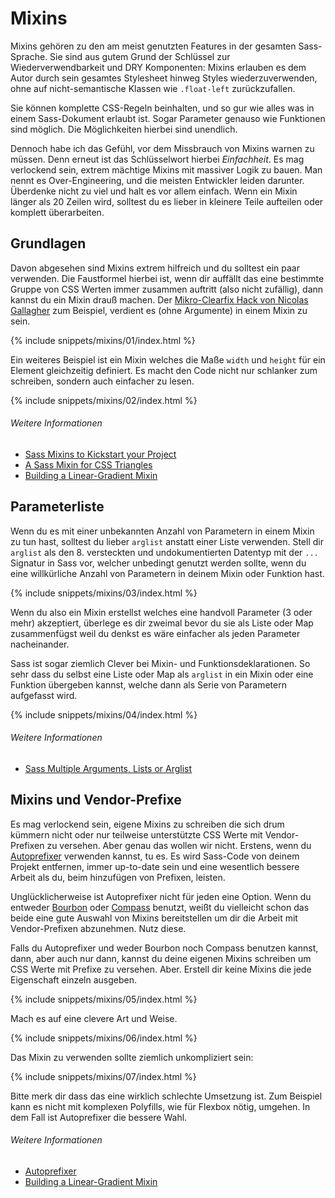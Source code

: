 
# Mixins

Mixins gehören zu den am meist genutzten Features in der gesamten Sass-Sprache. Sie sind aus gutem Grund der Schlüssel zur Wiederverwendbarkeit und DRY Komponenten: Mixins erlauben es dem Autor durch sein gesamtes Stylesheet hinweg Styles wiederzuverwenden, ohne auf nicht-semantische Klassen wie `.float-left` zurückzufallen.

Sie können komplette CSS-Regeln beinhalten, und so gur wie alles was in einem Sass-Dokument erlaubt ist. Sogar Parameter genauso wie Funktionen sind möglich. Die Möglichkeiten hierbei sind unendlich.

Dennoch habe ich das Gefühl, vor dem Missbrauch von Mixins warnen zu müssen. Denn erneut ist das Schlüsselwort hierbei *Einfachheit*. Es mag verlockend sein, extrem mächtige Mixins mit massiver Logik zu bauen. Man nennt es Over-Engineering, und die meisten Entwickler leiden darunter. Überdenke nicht zu viel und halt es vor allem einfach. Wenn ein Mixin länger als 20 Zeilen wird, solltest du es lieber in kleinere Teile aufteilen oder komplett überarbeiten.

## Grundlagen

Davon abgesehen sind Mixins extrem hilfreich und du solltest ein paar verwenden. Die Faustformel hierbei ist, wenn dir auffällt das eine bestimmte Gruppe von CSS Werten immer zusammen auftritt (also nicht zufällig), dann kannst du ein Mixin drauß machen. Der [Mikro-Clearfix Hack von Nicolas Gallagher](http://nicolasgallagher.com/micro-clearfix-hack/) zum Beispiel, verdient es (ohne Argumente) in einem Mixin zu sein.

{% include snippets/mixins/01/index.html %}

Ein weiteres Beispiel ist ein Mixin welches die Maße `width` und `height` für ein Element gleichzeitig definiert. Es macht den Code nicht nur schlanker zum schreiben, sondern auch einfacher zu lesen.

{% include snippets/mixins/02/index.html %}

###### Weitere Informationen

* [Sass Mixins to Kickstart your Project](http://www.sitepoint.com/sass-mixins-kickstart-project/)
* [A Sass Mixin for CSS Triangles](http://www.sitepoint.com/sass-mixin-css-triangles/)
* [Building a Linear-Gradient Mixin](http://www.sitepoint.com/building-linear-gradient-mixin-sass/)

## Parameterliste

Wenn du es mit einer unbekannten Anzahl von Parametern in einem Mixin zu tun hast, solltest du lieber `arglist` anstatt einer Liste verwenden. Stell dir `arglist` als den 8. versteckten und undokumentierten Datentyp mit der `...` Signatur in Sass vor, welcher unbedingt genutzt werden sollte, wenn du eine willkürliche Anzahl von Parametern in deinem Mixin oder Funktion hast.

{% include snippets/mixins/03/index.html %}

Wenn du also ein Mixin erstellst welches eine handvoll Parameter (3 oder mehr)  akzeptiert, überlege es dir zweimal bevor du sie als Liste oder Map zusammenfügst weil du denkst es wäre einfacher als jeden Parameter nacheinander.

Sass ist sogar ziemlich Clever bei Mixin- und Funktionsdeklarationen. So sehr dass du selbst eine Liste oder Map als `arglist` in ein Mixin oder eine Funktion übergeben kannst, welche dann als Serie von Parametern aufgefasst wird.

{% include snippets/mixins/04/index.html %}

###### Weitere Informationen

* [Sass Multiple Arguments, Lists or Arglist](http://www.sitepoint.com/sass-multiple-arguments-lists-or-arglist/)

## Mixins und Vendor-Prefixe

Es mag verlockend sein, eigene Mixins zu schreiben die sich drum kümmern nicht oder nur teilweise unterstützte CSS Werte mit Vendor-Prefixen zu versehen. Aber genau das wollen wir nicht. Erstens, wenn du [Autoprefixer](https://github.com/postcss/autoprefixer) verwenden kannst, tu es. Es wird Sass-Code von deinem Projekt entfernen, immer up-to-date sein und eine wesentlich bessere Arbeit als du, beim hinzufügen von Prefixen, leisten.

Unglücklicherweise ist Autoprefixer nicht für jeden eine Option. Wenn du entweder [Bourbon](http://bourbon.io/) oder [Compass](http://compass-style.org/) benutzt, weißt du vielleicht schon das beide eine gute Auswahl von Mixins bereitstellen um dir die Arbeit mit Vendor-Prefixen abzunehmen. Nutz diese.

Falls du Autoprefixer und weder Bourbon noch Compass benutzen kannst, dann, aber auch nur dann, kannst du deine eigenen Mixins schreiben um CSS Werte mit Prefixe zu versehen. Aber. Erstell dir keine Mixins die jede Eigenschaft einzeln ausgeben.

{% include snippets/mixins/05/index.html %}

Mach es auf eine clevere Art und Weise.

{% include snippets/mixins/06/index.html %}

Das Mixin zu verwenden sollte ziemlich unkompliziert sein:

{% include snippets/mixins/07/index.html %}

Bitte merk dir dass das eine wirklich schlechte Umsetzung ist. Zum Beispiel kann es nicht mit komplexen Polyfills, wie für Flexbox nötig, umgehen. In dem Fall ist Autoprefixer die bessere Wahl.


###### Weitere Informationen

* [Autoprefixer](https://github.com/postcss/autoprefixer)
* [Building a Linear-Gradient Mixin](http://www.sitepoint.com/building-linear-gradient-mixin-sass/)
